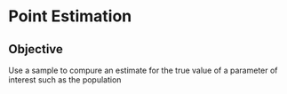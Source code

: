 # Point Estimation

## Objective
Use a sample to compure an estimate for the true value of a parameter of interest such as the population
